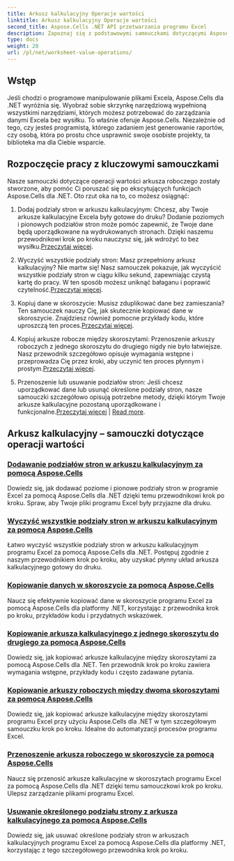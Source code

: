 ```yaml
---
title: Arkusz kalkulacyjny Operacje wartości
linktitle: Arkusz kalkulacyjny Operacje wartości
second_title: Aspose.Cells .NET API przetwarzania programu Excel
description: Zapoznaj się z podstawowymi samouczkami dotyczącymi Aspose.Cells dla platformy .NET, które obejmują operacje na wartościach arkusza kalkulacyjnego, dzięki czemu udoskonalą Twoje projekty w programie Excel.
type: docs
weight: 28
url: /pl/net/worksheet-value-operations/
---
```

## Wstęp

Jeśli chodzi o programowe manipulowanie plikami Excela, Aspose.Cells dla .NET wyróżnia się. Wyobraź sobie skrzynkę narzędziową wypełnioną wszystkimi narzędziami, których możesz potrzebować do zarządzania danymi Excela bez wysiłku. To właśnie oferuje Aspose.Cells. Niezależnie od tego, czy jesteś programistą, którego zadaniem jest generowanie raportów, czy osobą, która po prostu chce usprawnić swoje osobiste projekty, ta biblioteka ma dla Ciebie wsparcie.

## Rozpoczęcie pracy z kluczowymi samouczkami

Nasze samouczki dotyczące operacji wartości arkusza roboczego zostały stworzone, aby pomóc Ci poruszać się po ekscytujących funkcjach Aspose.Cells dla .NET. Oto rzut oka na to, co możesz osiągnąć:

1. Dodaj podziały stron w arkuszu kalkulacyjnym: Chcesz, aby Twoje arkusze kalkulacyjne Excela były gotowe do druku? Dodanie poziomych i pionowych podziałów stron może pomóc zapewnić, że Twoje dane będą uporządkowane na wydrukowanych stronach. Dzięki naszemu przewodnikowi krok po kroku nauczysz się, jak wdrożyć to bez wysiłku.[Przeczytaj więcej](./add-page-breaks/).

2.  Wyczyść wszystkie podziały stron: Masz przepełniony arkusz kalkulacyjny? Nie martw się! Nasz samouczek pokazuje, jak wyczyścić wszystkie podziały stron w ciągu kilku sekund, zapewniając czystą kartę do pracy. W ten sposób możesz uniknąć bałaganu i poprawić czytelność.[Przeczytaj więcej](./clear-all-page-breaks/).

3.  Kopiuj dane w skoroszycie: Musisz zduplikować dane bez zamieszania? Ten samouczek nauczy Cię, jak skutecznie kopiować dane w skoroszycie. Znajdziesz również pomocne przykłady kodu, które uproszczą ten proces.[Przeczytaj więcej](./copy-data-within-workbook/).

4.  Kopiuj arkusze robocze między skoroszytami: Przenoszenie arkuszy roboczych z jednego skoroszytu do drugiego nigdy nie było łatwiejsze. Nasz przewodnik szczegółowo opisuje wymagania wstępne i przeprowadza Cię przez kroki, aby uczynić ten proces płynnym i prostym.[Przeczytaj więcej](./copy-worksheet-between-workbooks/).

5. Przenoszenie lub usuwanie podziałów stron: Jeśli chcesz uporządkować dane lub usunąć określone podziały stron, nasze samouczki szczegółowo opisują potrzebne metody, dzięki którym Twoje arkusze kalkulacyjne pozostaną uporządkowane i funkcjonalne.[Przeczytaj więcej](./move-worksheet-within-workbook/) | [Read more](./remove-specific-page-break/).

## Arkusz kalkulacyjny – samouczki dotyczące operacji wartości
### [Dodawanie podziałów stron w arkuszu kalkulacyjnym za pomocą Aspose.Cells](./add-page-breaks/)
Dowiedz się, jak dodawać poziome i pionowe podziały stron w programie Excel za pomocą Aspose.Cells dla .NET dzięki temu przewodnikowi krok po kroku. Spraw, aby Twoje pliki programu Excel były przyjazne dla druku.
### [Wyczyść wszystkie podziały stron w arkuszu kalkulacyjnym za pomocą Aspose.Cells](./clear-all-page-breaks/)
Łatwo wyczyść wszystkie podziały stron w arkuszu kalkulacyjnym programu Excel za pomocą Aspose.Cells dla .NET. Postępuj zgodnie z naszym przewodnikiem krok po kroku, aby uzyskać płynny układ arkusza kalkulacyjnego gotowy do druku.
### [Kopiowanie danych w skoroszycie za pomocą Aspose.Cells](./copy-data-within-workbook/)
Naucz się efektywnie kopiować dane w skoroszycie programu Excel za pomocą Aspose.Cells dla platformy .NET, korzystając z przewodnika krok po kroku, przykładów kodu i przydatnych wskazówek.
### [Kopiowanie arkusza kalkulacyjnego z jednego skoroszytu do drugiego za pomocą Aspose.Cells](./copy-worksheet-between-workbooks/)
Dowiedz się, jak kopiować arkusze kalkulacyjne między skoroszytami za pomocą Aspose.Cells dla .NET. Ten przewodnik krok po kroku zawiera wymagania wstępne, przykłady kodu i często zadawane pytania.
### [Kopiowanie arkuszy roboczych między dwoma skoroszytami za pomocą Aspose.Cells](./copy-worksheets-between-workbooks/)
Dowiedz się, jak kopiować arkusze kalkulacyjne między skoroszytami programu Excel przy użyciu Aspose.Cells dla .NET w tym szczegółowym samouczku krok po kroku. Idealne do automatyzacji procesów programu Excel.
### [Przenoszenie arkusza roboczego w skoroszycie za pomocą Aspose.Cells](./move-worksheet-within-workbook/)
Naucz się przenosić arkusze kalkulacyjne w skoroszytach programu Excel za pomocą Aspose.Cells dla .NET dzięki temu samouczkowi krok po kroku. Ulepsz zarządzanie plikami programu Excel.
### [Usuwanie określonego podziału strony z arkusza kalkulacyjnego za pomocą Aspose.Cells](./remove-specific-page-break/)
Dowiedz się, jak usuwać określone podziały stron w arkuszach kalkulacyjnych programu Excel za pomocą Aspose.Cells dla platformy .NET, korzystając z tego szczegółowego przewodnika krok po kroku.